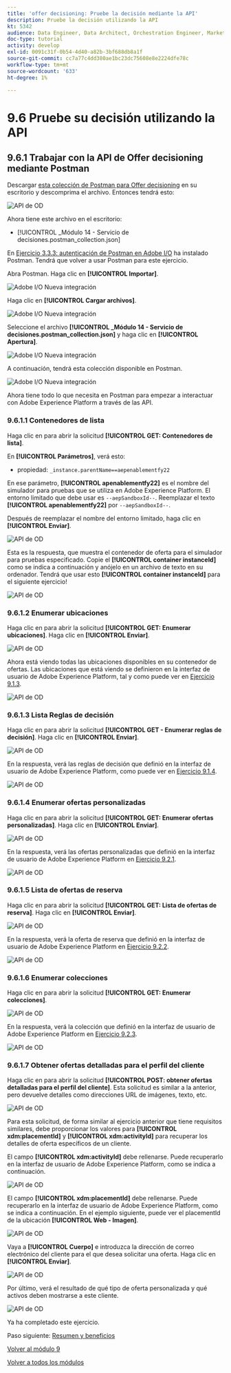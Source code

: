 ```yaml
---
title: 'offer decisioning: Pruebe la decisión mediante la API'
description: Pruebe la decisión utilizando la API
kt: 5342
audience: Data Engineer, Data Architect, Orchestration Engineer, Marketer
doc-type: tutorial
activity: develop
exl-id: 0091c31f-0b54-4d40-a82b-3bf688db8a1f
source-git-commit: cc7a77c4dd380ae1bc23dc75608e8e2224dfe78c
workflow-type: tm+mt
source-wordcount: '633'
ht-degree: 1%

---
```


# 9.6 Pruebe su decisión utilizando la API

## 9.6.1 Trabajar con la API de Offer decisioning mediante Postman

Descargar [esta colección de Postman para Offer decisioning](./../../assets/postman/postman_offer-decisioning.zip) en su escritorio y descomprima el archivo. Entonces tendrá esto:

![API de OD](./images/unzip.png)

Ahora tiene este archivo en el escritorio:

- [!UICONTROL _Módulo 14 - Servicio de decisiones.postman_collection.json]

En [Ejercicio 3.3.3: autenticación de Postman en Adobe I/O](./../../modules/module3/ex3.md) ha instalado Postman. Tendrá que volver a usar Postman para este ejercicio.

Abra Postman. Haga clic en **[!UICONTROL Importar]**.

![Adobe I/O Nueva integración](./images/postmanui.png)

Haga clic en **[!UICONTROL Cargar archivos]**.

![Adobe I/O Nueva integración](./images/pm1.png)

Seleccione el archivo **[!UICONTROL _Módulo 14 - Servicio de decisiones.postman_collection.json]** y haga clic en **[!UICONTROL Apertura]**.

![Adobe I/O Nueva integración](./images/pm2.png)

A continuación, tendrá esta colección disponible en Postman.

![Adobe I/O Nueva integración](./images/pm3.png)

Ahora tiene todo lo que necesita en Postman para empezar a interactuar con Adobe Experience Platform a través de las API.

### 9.6.1.1 Contenedores de lista

Haga clic en para abrir la solicitud **[!UICONTROL GET: Contenedores de lista]**.

En **[!UICONTROL Parámetros]**, verá esto:

- propiedad: `_instance.parentName==aepenablementfy22`

En ese parámetro, **[!UICONTROL apenablementfy22]** es el nombre del simulador para pruebas que se utiliza en Adobe Experience Platform. El entorno limitado que debe usar es `--aepSandboxId--`. Reemplazar el texto **[!UICONTROL apenablementfy22]** por `--aepSandboxId--`.

Después de reemplazar el nombre del entorno limitado, haga clic en **[!UICONTROL Enviar]**.

![API de OD](./images/api2.png)

Esta es la respuesta, que muestra el contenedor de oferta para el simulador para pruebas especificado. Copie el **[!UICONTROL container instanceId]** como se indica a continuación y anójelo en un archivo de texto en su ordenador. Tendrá que usar esto **[!UICONTROL container instanceId]** para el siguiente ejercicio!

![API de OD](./images/api3.png)

### 9.6.1.2 Enumerar ubicaciones

Haga clic en para abrir la solicitud **[!UICONTROL GET: Enumerar ubicaciones]**. Haga clic en **[!UICONTROL Enviar]**.

![API de OD](./images/api4.png)

Ahora está viendo todas las ubicaciones disponibles en su contenedor de ofertas. Las ubicaciones que está viendo se definieron en la interfaz de usuario de Adobe Experience Platform, tal y como puede ver en [Ejercicio 9.1.3](./ex1.md).

![API de OD](./images/api5.png)

### 9.6.1.3 Lista Reglas de decisión

Haga clic en para abrir la solicitud **[!UICONTROL GET - Enumerar reglas de decisión]**. Haga clic en **[!UICONTROL Enviar]**.

![API de OD](./images/api6.png)

En la respuesta, verá las reglas de decisión que definió en la interfaz de usuario de Adobe Experience Platform, como puede ver en [Ejercicio 9.1.4](./ex1.md).

![API de OD](./images/api7.png)

### 9.6.1.4 Enumerar ofertas personalizadas

Haga clic en para abrir la solicitud **[!UICONTROL GET: Enumerar ofertas personalizadas]**. Haga clic en **[!UICONTROL Enviar]**.

![API de OD](./images/api8.png)

En la respuesta, verá las ofertas personalizadas que definió en la interfaz de usuario de Adobe Experience Platform en [Ejercicio 9.2.1](./ex2.md).

![API de OD](./images/api9.png)

### 9.6.1.5 Lista de ofertas de reserva

Haga clic en para abrir la solicitud **[!UICONTROL GET: Lista de ofertas de reserva]**. Haga clic en **[!UICONTROL Enviar]**.

![API de OD](./images/api10.png)

En la respuesta, verá la oferta de reserva que definió en la interfaz de usuario de Adobe Experience Platform en [Ejercicio 9.2.2](./ex2.md).

![API de OD](./images/api11.png)

### 9.6.1.6 Enumerar colecciones

Haga clic en para abrir la solicitud **[!UICONTROL GET: Enumerar colecciones]**.

![API de OD](./images/api12.png)

En la respuesta, verá la colección que definió en la interfaz de usuario de Adobe Experience Platform en [Ejercicio 9.2.3](./ex2.md).

![API de OD](./images/api13.png)

### 9.6.1.7 Obtener ofertas detalladas para el perfil del cliente

Haga clic en para abrir la solicitud **[!UICONTROL POST: obtener ofertas detalladas para el perfil del cliente]**. Esta solicitud es similar a la anterior, pero devuelve detalles como direcciones URL de imágenes, texto, etc.

![API de OD](./images/api23.png)

Para esta solicitud, de forma similar al ejercicio anterior que tiene requisitos similares, debe proporcionar los valores para **[!UICONTROL xdm:placementId]** y **[!UICONTROL xdm:activityId]** para recuperar los detalles de oferta específicos de un cliente.

El campo **[!UICONTROL xdm:activityId]** debe rellenarse. Puede recuperarlo en la interfaz de usuario de Adobe Experience Platform, como se indica a continuación.

![API de OD](./images/activityid.png)

El campo **[!UICONTROL xdm:placementId]** debe rellenarse. Puede recuperarlo en la interfaz de usuario de Adobe Experience Platform, como se indica a continuación. En el ejemplo siguiente, puede ver el placementId de la ubicación **[!UICONTROL Web - Imagen]**.

![API de OD](./images/placementid.png)

Vaya a **[!UICONTROL Cuerpo]** e introduzca la dirección de correo electrónico del cliente para el que desea solicitar una oferta. Haga clic en **[!UICONTROL Enviar]**.

![API de OD](./images/api24.png)

Por último, verá el resultado de qué tipo de oferta personalizada y qué activos deben mostrarse a este cliente.

![API de OD](./images/api25.png)

Ya ha completado este ejercicio.

Paso siguiente: [Resumen y beneficios](./summary.md)

[Volver al módulo 9](./offer-decisioning.md)

[Volver a todos los módulos](./../../overview.md)
